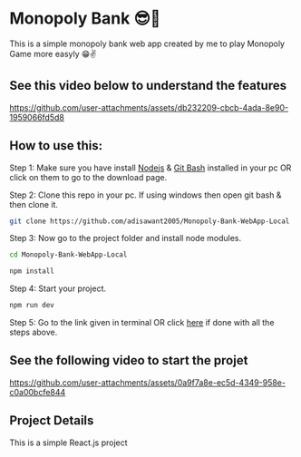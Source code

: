 # Monopoly Bank 😎🤩
This is a simple monopoly bank web app created by me to play Monopoly Game more easyly 😁✌️

## See this video below to understand the features
https://github.com/user-attachments/assets/db232209-cbcb-4ada-8e90-1959066fd5d8




## How to use this: 

Step 1: Make sure you have install [Nodejs](https://nodejs.org/en/download/package-manager) & [Git Bash](https://git-scm.com/downloads) installed in your pc OR click on them to go to the download page.

Step 2: Clone this repo in your pc. If using windows then open git bash & then clone it.
```bash
git clone https://github.com/adisawant2005/Monopoly-Bank-WebApp-Local
```

Step 3: Now go to the project folder and install node modules.
```bash
cd Monopoly-Bank-WebApp-Local
```
```bash
npm install
```

Step 4: Start your project.
```bash
npm run dev
```
Step 5: Go to the link given in terminal OR click [here](http://localhost:5173/) if done with all the steps above.


## See the following video to start the projet
https://github.com/user-attachments/assets/0a9f7a8e-ec5d-4349-958e-c0a00bcfe844

## Project Details
This is a simple React.js project





